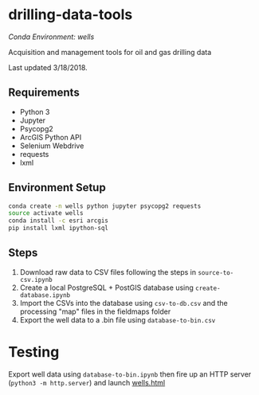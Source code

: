 drilling-data-tools
===================
_Conda Environment: wells_

Acquisition and management tools for oil and gas drilling data

Last updated 3/18/2018.


## Requirements
* Python 3
* Jupyter
* Psycopg2
* ArcGIS Python API
* Selenium Webdrive
* requests
* lxml


## Environment Setup
```bash
conda create -n wells python jupyter psycopg2 requests
source activate wells
conda install -c esri arcgis
pip install lxml ipython-sql
```

## Steps
1. Download raw data to CSV files following the steps in `source-to-csv.ipynb`
2. Create a local PostgreSQL + PostGIS database using `create-database.ipynb`
3. Import the CSVs into the database using `csv-to-db.csv` and the processing "map" files in the fieldmaps folder
4. Export the well data to a .bin file using `database-to-bin.csv`


# Testing
Export well data using `database-to-bin.ipynb` then fire up an HTTP server (`python3 -m http.server`) and launch [wells.html](wells.html)